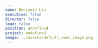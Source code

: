```yaml
---
name: Benjamin Liu
executive: false
director: false
lead: false
position: undefined
project: undefined
image: ../assets/default_exec_image.png
---
```

